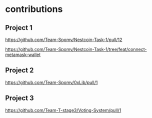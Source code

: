# contributions
## Project 1
https://github.com/Team-Spomv/Nestcoin-Task-1/pull/12

https://github.com/Team-Spomv/Nestcoin-Task-1/tree/feat/connect-metamask-wallet

## Project 2
https://github.com/Team-Spomv/0xLib/pull/1

## Project 3
https://github.com/Team-T-stage3/Voting-System/pull/1
